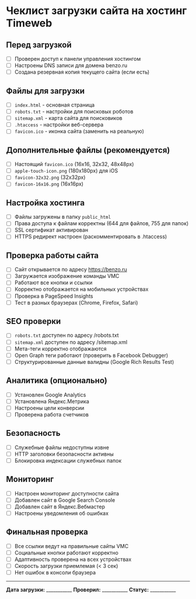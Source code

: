# Чеклист загрузки сайта на хостинг Timeweb

## Перед загрузкой
- [ ] Проверен доступ к панели управления хостингом
- [ ] Настроены DNS записи для домена benzo.ru
- [ ] Создана резервная копия текущего сайта (если есть)

## Файлы для загрузки
- [ ] `index.html` - основная страница
- [ ] `robots.txt` - настройки для поисковых роботов
- [ ] `sitemap.xml` - карта сайта для поисковиков
- [ ] `.htaccess` - настройки веб-сервера
- [ ] `favicon.ico` - иконка сайта (заменить на реальную)

## Дополнительные файлы (рекомендуется)
- [ ] Настоящий `favicon.ico` (16x16, 32x32, 48x48px)
- [ ] `apple-touch-icon.png` (180x180px) для iOS
- [ ] `favicon-32x32.png` (32x32px)
- [ ] `favicon-16x16.png` (16x16px)

## Настройка хостинга
- [ ] Файлы загружены в папку `public_html`
- [ ] Права доступа к файлам корректны (644 для файлов, 755 для папок)
- [ ] SSL сертификат активирован
- [ ] HTTPS редирект настроен (раскомментировать в .htaccess)

## Проверка работы сайта
- [ ] Сайт открывается по адресу https://benzo.ru
- [ ] Загружается изображение команды VMC
- [ ] Работают все кнопки и ссылки
- [ ] Корректно отображается на мобильных устройствах
- [ ] Проверка в PageSpeed Insights
- [ ] Тест в разных браузерах (Chrome, Firefox, Safari)

## SEO проверки
- [ ] `robots.txt` доступен по адресу /robots.txt
- [ ] `sitemap.xml` доступен по адресу /sitemap.xml
- [ ] Мета-теги корректно отображаются
- [ ] Open Graph теги работают (проверить в Facebook Debugger)
- [ ] Структурированные данные валидны (Google Rich Results Test)

## Аналитика (опционально)
- [ ] Установлен Google Analytics
- [ ] Установлена Яндекс.Метрика
- [ ] Настроены цели конверсии
- [ ] Проверена работа счетчиков

## Безопасность
- [ ] Служебные файлы недоступны извне
- [ ] HTTP заголовки безопасности активны
- [ ] Блокировка индексации служебных папок

## Мониторинг
- [ ] Настроен мониторинг доступности сайта
- [ ] Добавлен сайт в Google Search Console
- [ ] Добавлен сайт в Яндекс.Вебмастер
- [ ] Настроены уведомления об ошибках

## Финальная проверка
- [ ] Все ссылки ведут на правильные сайты VMC
- [ ] Социальные кнопки работают корректно
- [ ] Адаптивность проверена на всех устройствах
- [ ] Скорость загрузки приемлемая (< 3 сек)
- [ ] Нет ошибок в консоли браузера

---

**Дата загрузки:** ___________
**Проверил:** ___________
**Статус:** ___________ 